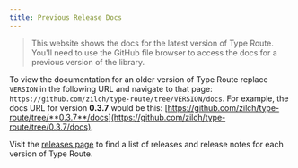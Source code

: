 ```yaml
---
title: Previous Release Docs
---
```


> This website shows the docs for the latest version of Type Route. You'll need to use the GitHub file browser to access the docs for a previous version of the library.

To view the documentation for an older version of Type Route replace `VERSION` in the following URL and navigate to that page: `https://github.com/zilch/type-route/tree/VERSION/docs`. For example, the docs URL for version **0.3.7** would be this: [https://github.com/zilch/type-route/tree/**0.3.7**/docs](https://github.com/zilch/type-route/tree/0.3.7/docs).

Visit the [releases page](https://github.com/zilch/type-route/releases) to find a list of releases and release notes for each version of Type Route.


